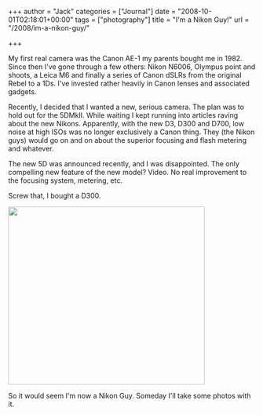 +++
author = "Jack"
categories = ["Journal"]
date = "2008-10-01T02:18:01+00:00"
tags = ["photography"]
title = "I&#039;m a Nikon Guy!"
url = "/2008/im-a-nikon-guy/"

+++

<span class="drop_cap">M</span>y first real camera was the Canon AE-1 my parents bought me in 1982. Since then I've gone through a few others: Nikon N6006, Olympus point and shoots, a Leica M6 and finally a series of Canon dSLRs from the original Rebel to a 1Ds. I've invested rather heavily in Canon lenses and associated gadgets.

Recently, I decided that I wanted a new, serious camera. The plan was to hold out for the 5DMkII. While waiting I kept running into articles raving about the new Nikons. Apparently, with the new D3, D300 and D700, low noise at high ISOs was no longer exclusively a Canon thing. They (the Nikon guys) would go on and on about the superior focusing and flash metering and whatever.

The new 5D was announced recently, and I was disappointed. The only compelling new feature of the new model? Video. No real improvement to the focusing system, metering, etc.

Screw that, I bought a D300.

[<img src="/files//nikon_d300.jpg" alt="" title="nikon_d300" width="400" height="363" class="aligncenter size-full wp-image-2710" />][1]

So it would seem I'm now a Nikon Guy. Someday I'll take some photos with it.

 [1]: /files//nikon_d300.jpg